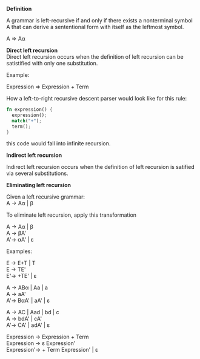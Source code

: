 **Definition**

A grammar is left-recursive if and only if there exists a nonterminal symbol A that can derive a sententional form with itself as the leftmost symbol.

A => Aα

**Direct left recursion**  
Direct left recursion occurs when the definition of left recursion can be satistified with only one substitution.

Example:

Expression => Expression + Term

How a left-to-right recursive descent parser would look like for this rule:

```rust
fn expression() {
  expression();
  match("+");
  term();
}
```

this code would fall into infinite recursion.

**Indirect left recursion**

Indirect left recursion occurs when the definition of left recursion is satified via several substitutions.

**Eliminating left recursion**

Given a left recursive grammar:  
A -> Aα | β

To eliminate left recursion, apply this transformation

A -> Aα | β  
A -> βA'  
A'-> αA' | ε

Examples:

E -> E+T | T  
E -> TE'  
E'-> +TE' | ε

A -> ABα | Aa | a  
A -> aA'  
A'-> BαA' | aA' | ε

A -> AC | Aad | bd | c  
A -> bdA' | cA'  
A'-> CA' | adA' | ε

Expression -> Expression + Term  
Expression -> ε Expression'  
Expression'-> + Term Expression' | ε
